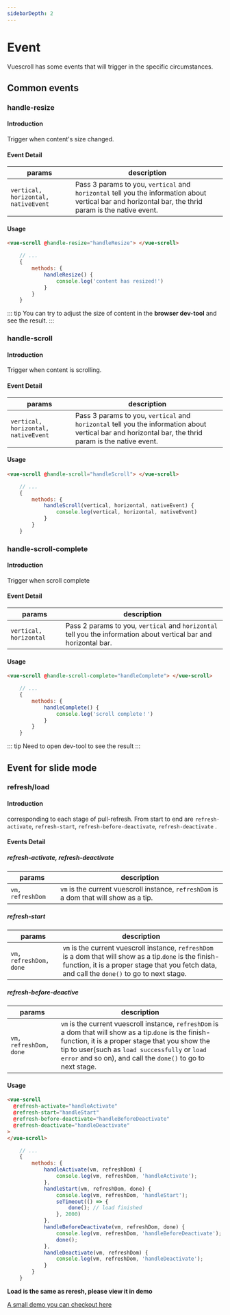 ```yaml
---
sidebarDepth: 2
---
```


# Event

Vuescroll has some events that will trigger in the specific circumstances.

## Common events

### handle-resize

#### Introduction

Trigger when content's size changed.

#### Event Detail

| params                              | description                                                                                                                                            |
| ----------------------------------- | ------------------------------------------------------------------------------------------------------------------------------------------------------ |
| `vertical, horizontal, nativeEvent` | Pass 3 params to you, `vertical` and `horizontal` tell you the information about vertical bar and horizontal bar, the thrid param is the native event. |

#### Usage

```html
<vue-scroll @handle-resize="handleResize"> </vue-scroll>
```

```javascript
    // ...
    {
        methods: {
            handleResize() {
                console.log('content has resized!')
            }
        }
    }
```

::: tip
You can try to adjust the size of content in the **browser dev-tool** and see the result.
:::

### handle-scroll

#### Introduction

Trigger when content is scrolling.

#### Event Detail

| params                              | description                                                                                                                                            |
| ----------------------------------- | ------------------------------------------------------------------------------------------------------------------------------------------------------ |
| `vertical, horizontal, nativeEvent` | Pass 3 params to you, `vertical` and `horizontal` tell you the information about vertical bar and horizontal bar, the thrid param is the native event. |

#### Usage

```html
<vue-scroll @handle-scroll="handleScroll"> </vue-scroll>
```

```javascript
    // ...
    {
        methods: {
            handleScroll(vertical, horizontal, nativeEvent) {
                console.log(vertical, horizontal, nativeEvent)
            }
        }
    }
```

### handle-scroll-complete

#### Introduction

Trigger when scroll complete

#### Event Detail

| params                 | description                                                                                                       |
| ---------------------- | ----------------------------------------------------------------------------------------------------------------- |
| `vertical, horizontal` | Pass 2 params to you, `vertical` and `horizontal` tell you the information about vertical bar and horizontal bar. |

#### Usage

```html
<vue-scroll @handle-scroll-complete="handleComplete"> </vue-scroll>
```

```javascript
    // ...
    {
        methods: {
            handleComplete() {
                console.log('scroll complete！')
            }
        }
    }
```

::: tip
Need to open dev-tool to see the result
:::

## Event for slide mode

### refresh/load

#### Introduction

corresponding to each stage of pull-refresh. From start to end are `refresh-activate`, `refresh-start`, `refresh-before-deactivate`, `refresh-deactivate` .

#### Events Detail

##### refresh-activate, refresh-deactivate

| params           | description                                                                            |
| ---------------- | -------------------------------------------------------------------------------------- |
| `vm, refreshDom` | `vm` is the current vuescroll instance, `refreshDom` is a dom that will show as a tip. |

##### refresh-start

| params                 | description                                                                                                                                                                                               |
| ---------------------- | --------------------------------------------------------------------------------------------------------------------------------------------------------------------------------------------------------- |
| `vm, refreshDom, done` | `vm` is the current vuescroll instance, `refreshDom` is a dom that will show as a tip.`done` is the finish-function, it is a proper stage that you fetch data, and call the `done()` to go to next stage. |

##### refresh-before-deactive

| params                 | description                                                                                                                                                                                                                                                                |
| ---------------------- | -------------------------------------------------------------------------------------------------------------------------------------------------------------------------------------------------------------------------------------------------------------------------- |
| `vm, refreshDom, done` | `vm` is the current vuescroll instance, `refreshDom` is a dom that will show as a tip.`done` is the finish-function, it is a proper stage that you show the tip to user(such as `load successfully` or `load error` and so on), and call the `done()` to go to next stage. |

#### Usage

```html
<vue-scroll
  @refresh-activate="handleActivate"
  @refresh-start="handleStart"
  @refresh-before-deactivate="handleBeforeDeactivate"
  @refresh-deactivate="handleDeactivate"
>
</vue-scroll>
```

```javascript
    // ...
    {
        methods: {
            handleActivate(vm, refreshDom) {
                console.log(vm, refreshDom, 'handleActivate');
            },
            handleStart(vm, refreshDom, done) {
                console.log(vm, refreshDom, 'handleStart');
                seTimeout(() => {
                    done(); // load finished
                }, 2000)
            },
            handleBeforeDeactivate(vm, refreshDom, done) {
                console.log(vm, refreshDom, 'handleBeforeDeactivate');
                done();
            },
            handleDeactivate(vm, refreshDom) {
                console.log(vm, refreshDom, 'handleDeactivate');
            }
        }
    }
```

**Load is the same as reresh, please view it in demo**

[A small demo you can checkout here](https://vuescroll-issue-list-demo-qlrlyskaji.now.sh//)
